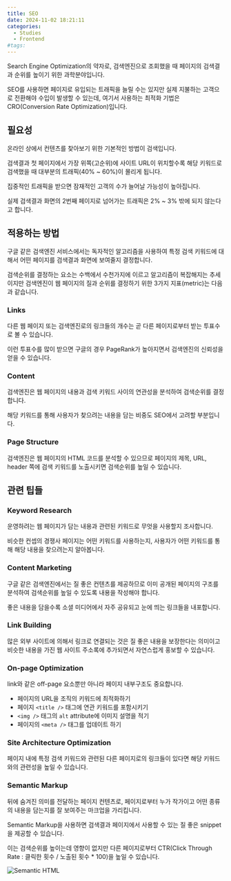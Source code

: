 ```yaml
---
title: SEO
date: 2024-11-02 18:21:11
categories:
  - Studies
  - Frontend
#tags:
---
```

Search Engine Optimization의 약자로, 검색엔진으로 조회했을 때 페이지의 검색결과 순위를 높이기 위한 과학분야입니다.

SEO를 사용하면 페이지로 유입되는 트래픽을 늘릴 수는 있지만 실제 지불하는 고객으로 전환해야 수입이 발생할 수 있는데, 여기서 사용하는 최적화 기법은 CRO(Conversion Rate Optimization)입니다.

## 필요성

온라인 상에서 컨텐츠를 찾아보기 위한 기본적인 방법이 검색입니다.

검색결과 첫 페이지에서 가장 위쪽(고순위)에 사이트 URL이 위치할수록 해당 키워드로 검색했을 때 대부분의 트래픽(40% ~ 60%)이 몰리게 됩니다.

집중적인 트래픽을 받으면 잠재적인 고객의 수가 늘어날 가능성이 높아집니다.

실제 검색결과 화면의 2번째 페이지로 넘어가는 트래픽은 2% ~ 3% 밖에 되지 않는다고 합니다.

## 적용하는 방법

구글 같은 검색엔진 서비스에서는 독자적인 알고리즘을 사용하여 특정 검색 키워드에 대해서 어떤 페이지를 검색결과 화면에 보여줄지 결정합니다.

검색순위를 결정하는 요소는 수백에서 수천가지에 이르고 알고리즘이 복잡해지는 추세이지만 검색엔진이 웹 페이지의 질과 순위를 결정하기 위한 3가지 지표(metric)는 다음과 같습니다.

### Links

다른 웹 페이지 또는 검색엔진로의 링크들의 개수는 곧 다른 페이지로부터 받는 투표수로 볼 수 있습니다.

이런 투표수를 많이 받으면 구글의 경우 PageRank가 높아지면서 검색엔진의 신뢰성을 얻을 수 있습니다.

### Content

검색엔진은 웹 페이지의 내용과 검색 키워드 사이의 연관성을 분석하여 검색순위를 결정합니다.

해당 키워드를 통해 사용자가 찾으려는 내용을 담는 비중도 SEO에서 고려할 부분입니다.

### Page Structure

검색엔진은 웹 페이지의 HTML 코드를 분석할 수 있으므로 페이지의 제목, URL, header 쪽에 검색 키워드를 노출시키면 검색순위를 높일 수 있습니다.

## 관련 팁들

### Keyword Research

운영하려는 웹 페이지가 담는 내용과 관련된 키워드로 무엇을 사용할지 조사합니다.

비슷한 컨셉의 경쟁사 페이지는 어떤 키워드를 사용하는지, 사용자가 어떤 키워드를 통해 해당 내용을 찾으려는지 알아봅니다.

### Content Marketing

구글 같은 검색엔진에서는 질 좋은 컨텐츠를 제공하므로 이미 공개된 페이지의 구조를 분석하여 검색순위를 높일 수 있도록 내용을 작성해야 합니다.

좋은 내용을 담을수록 소셜 미디어에서 자주 공유되고 눈에 띄는 링크들을 내포합니다.

### Link Building

많은 외부 사이트에 의해서 링크로 연결되는 것은 질 좋은 내용을 보장한다는 의미이고 비슷한 내용을 가진 웹 사이트 주소록에 추가되면서 자연스럽게 홍보할 수 있습니다.

### On-page Optimization

link와 같은 off-page 요소뿐만 아니라 페이지 내부구조도 중요합니다.

- 페이지의 URL을 조직의 키워드에 최적화하기
- 페이지 `<title />` 태그에 연관 키워드를 포함시키기
- `<img />` 태그의 `alt` attribute에 이미지 설명을 적기
- 페이지의 `<meta />` 태그를 업데이트 하기

### Site Architecture Optimization

페이지 내에 특정 검색 키워드와 관련된 다른 페이지로의 링크들이 있다면 해당 키워드와의 관련성을 높일 수 있습니다.

### Semantic Markup

뒤에 숨겨진 의미를 전달하는 페이지 컨텐츠로, 페이지로부터 누가 작가이고 어떤 종류의 내용을 담는지를 잘 보여주는 마크업을 가리킵니다.

Semantic Markup을 사용하면 검색결과 페이지에서 사용할 수 있는 질 좋은 snippet을 제공할 수 있습니다.

이는 검색순위를 높이는데 영향이 없지만 다른 페이지로부터 CTR(Click Through Rate : 클릭한 횟수 / 노출된 횟수 \* 100)을 높일 수 있습니다.

![Semantic HTML](/images/semantic_html.png)

